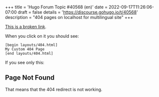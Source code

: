 +++
title = 'Hugo Forum Topic #40568 (en)'
date = 2022-09-17T11:26:06-07:00
draft = false
details = 'https://discourse.gohugo.io/t/40568'
description = "404 pages on localhost for multilingual site"
+++

[This is a broken link](/en/foo).

When you click on it you should see:

```
[begin layouts/404.html]
My Custom 404 Page
[end layouts/404.html]
```

If you see only this:

## Page Not Found

That means that the 404 redirect is not working.
